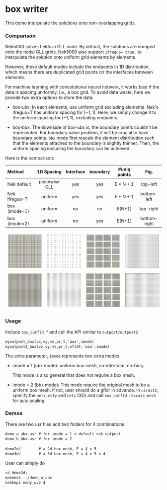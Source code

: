 # box writer

This demo interpolate the solutions onto non-overlapping grids.

### Comparison

Nek5000 solves fields in GLL node. By default, the solutions are dumped onto
the nodal GLL grids.  Nek5000 also support `ifreguo=.true.` to interpolate the
solution onto uniform grid elements by elements.

However, these default modes include the endpoints in 1D distribution, which
means there are duplicated grid points on the interfaces between elements.

For machine learning with convolutional neural network, it works best if the
data is spacing uniformly, i.e., a box grid.  To avoid data waste, here we
provide two extra options to store the data.

- box-ubx: In each elements, use uniform grid excluding elements.
  Nek's ifreguo=T has uniform spacing for $[-1,1]$. Here, we simply change it to
  the uniform spacing for $(-1,1)$, excluding endpoints.

- box-bbx: The downside of box-ubx is, the boundary points couldn't be
  represented.  For boundary value problem, it will be crucial to have boundary
  points. `bbx` mode first rescale the element distribution such that the
  elements attached to the boundary is slightly thinner.  Then, the uniform
  spacing including the boundary can be achieved.

Here is the comparison:

| Method | 1D Spacing | Interface | boundary | #uniq points | Fig. |
|:---|:---:|:---:|:---:|:---:|:---:|
| Nek default   | piecewise GLL | yes | yes | E * N + 1 | top-left
| Nek ifreguo=T | uniform | yes | yes | E * N + 1 | bottom-left |
| box (imode=1) | uniform | no | no  | E(N+1) | top-right |
| box (imode=2) | uniform | no | yes | E(N+1) | bottom-right |

![](compare2d.png)

### Usage
Include `box_outfld.f` and call the API similar to `outpost/outpost2`
```
myoutpost_box(vx,vy,vz,pr,t,'aaa',imode)
myoutpost2_box(vz,vy,vz,pr,t,nfldt,'aaa',imode)
```

The extra parameter, `imode` represents two extra modes
- imode = 1 (ubx mode): 
  uniform box mesh, no-interface, no-bdry.

  This mode is also general that does not require a box mesh.

- imode = 2 (bbx mode):
  This mode require the original mesh to be a uniform box mesh. If not, user
  should do a gfldr in advance.  In `usrdat2`, specify the `nelx`, `nely` and
  `nelz` (3D) and call `box_outfld_rescale_mesh` for auto scaling.
  

### Demos

There are two usr files and two folders for 4 combinations.

```
demo_a_ubx.usr # for imode = 1 + default nek outpost
demo_b_bbx.usr # for imode = 2

demo2d/        # a 2d box mesh, E = 4 x 5
demo3d/        # a 3d box mesh, E = 4 x 5 x 4
```

User can simply do
```
cd demo2d;
makenek ../demo_a_ubx
nekbmpi eddy_uv2 4
```
